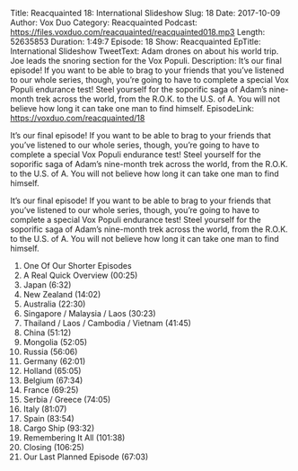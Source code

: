 Title: Reacquainted 18: International Slideshow
Slug: 18
Date: 2017-10-09
Author: Vox Duo
Category: Reacquainted
Podcast: https://files.voxduo.com/reacquainted/reacquainted018.mp3
Length: 52635853
Duration: 1:49:7
Episode: 18
Show: Reacquainted
EpTitle: International Slideshow
TweetText: Adam drones on about his world trip. Joe leads the snoring section for the Vox Populi.
Description: It’s our final episode! If you want to be able to brag to your friends that you’ve listened to our whole series, though, you’re going to have to complete a special Vox Populi endurance test! Steel yourself for the soporific saga of Adam’s nine-month trek across the world, from the R.O.K. to the U.S. of A. You will not believe how long it can take one man to find himself.
EpisodeLink: https://voxduo.com/reacquainted/18

It’s our final episode! If you want to be able to brag to your friends that you’ve listened to our whole series, though, you’re going to have to complete a special Vox Populi endurance test! Steel yourself for the soporific saga of Adam’s nine-month trek across the world, from the R.O.K. to the U.S. of A. You will not believe how long it can take one man to find himself.





It’s our final episode! If you want to be able to brag to your friends that you’ve listened to our whole series, though, you’re going to have to complete a special Vox Populi endurance test! Steel yourself for the soporific saga of Adam’s nine-month trek across the world, from the R.O.K. to the U.S. of A. You will not believe how long it can take one man to find himself.

1. One Of Our Shorter Episodes
2. A Real Quick Overview (00:25)
3. Japan (6:32)
4. New Zealand (14:02)
5. Australia (22:30)
6. Singapore / Malaysia / Laos (30:23)
7. Thailand / Laos / Cambodia / Vietnam (41:45)
8. China (51:12)
9. Mongolia (52:05)
10. Russia (56:06)
11. Germany (62:01)
12. Holland (65:05)
13. Belgium (67:34)
14. France (69:25)
15. Serbia / Greece (74:05)
16. Italy (81:07)
17. Spain (83:54)
18. Cargo Ship (93:32)
19. Remembering It All (101:38)
20. Closing (106:25)
21. Our Last Planned Episode (67:03)


